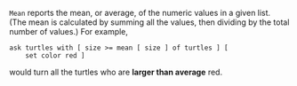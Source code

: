 ﻿`Mean` reports the mean, or average, of the numeric values in a given list. (The mean is calculated by summing all the values, then dividing by the total number of values.) For example, 
```
ask turtles with [ size >= mean [ size ] of turtles ] [ 
    set color red ]
```
would turn all the turtles who are **larger than average** red. 